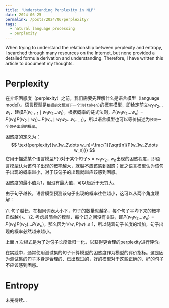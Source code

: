 ```yaml
---
title: 'Understanding Perplexity in NLP'
date: 2024-06-25
permalink: /posts/2024/06/perplexity/
tags:
  - natural language processing
  - perplexity
---
```


When trying to understand the relationship between perplexity and entropy, I searched through many resources on the Internet, but none provided a detailed formula derivation and understanding. Therefore, I have written this article to document my thoughts.

# Perplexity

在介绍困惑度（perplexity）之前，我们需要先理解什么是语言模型（language model）。语言模型是`根据前文预测下一个词(token)`的概率模型，即给定前文$w_1w_2\dots w_t$，建模$P(w_{t+1}\mid w_1w_2\dots w_t)$。根据概率的链式法则，$P(w_1w_2\dots w_n)=P(w_1)P(w_2\mid w_1)\dots P(w_n\mid w_1w_2\dots w_{n-1})$，所以语言模型也可以等价描述为`预测一个句子出现的概率`。

困惑度的定义为：
$$
\text{perplexity}(w_1w_2\dots w_n)=\frac{1}{\sqrt[n]{P(w_1w_2\dots w_n)}}
$$
它用于描述某个语言模型$P(\cdot)$对于某个句子$s=w_1w_2\dots w_n$出现的困惑程度，即语言模型认为该句子出现的概率越大，就越不应该感到困惑；反之语言模型认为该句子出现的概率越小，对于该句子的出现就越应该感到困惑。

困惑度的最小值为1，但没有最大值，可以趋近于无穷大。

由于句子越长，语言模型预测该句子出现的概率往往越小，这可以从两个角度理解：

\1. 句子越长，在相同词表大小下，句子的数量就越多，每个句子平均下来的概率自然越小。
\2. 考虑最简单的模型，每个词之间没有关联，即$P(w_1w_2\dots w_n)=P(w_1)P(w_2)\dots P(w_n)$，那么因为$\forall w,P(w)\leq 1$，所以随着句子长度的增加，句子出现的概率必然越来越小。

上面 $n$ 次根式是为了对句子长度做归一化，以获得更合理的perplexity进行评价。

在实践中，通常使用测试集的句子计算模型的困惑度作为模型的评价指标。这是因为测试集的句子本身是合理的、已出现过的，好的模型对于这些正确的、好的句子不应该感到困惑。

# Entropy

未完待续...

